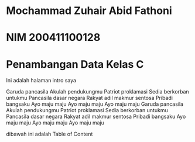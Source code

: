# Mochammad Zuhair Abid Fathoni
# NIM 200411100128
# Penambangan Data Kelas C

Ini adalah halaman intro saya

Garuda pancasila
Akulah pendukungmu
Patriot proklamasi
Sedia berkorban untukmu
Pancasila dasar negara
Rakyat adil makmur sentosa
Pribadi bangsaku
Ayo maju maju
Ayo maju maju
Ayo maju maju
Garuda pancasila
Akulah pendukungmu
Patriot proklamasi
Sedia berkorban untukmu
Pancasila dasar negara
Rakyat adil makmur sentosa
Pribadi bangsaku
Ayo maju maju
Ayo maju maju
Ayo maju maju

dibawah ini adalah Table of Content

```{tableofcontents}
```
